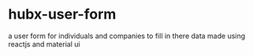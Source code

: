 # hubx-user-form
a user form for individuals and companies to fill in there data made using reactjs and material ui
